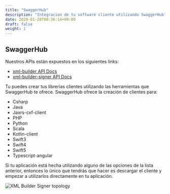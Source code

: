 ```yaml
---
title: "SwaggerHub"
description: "Integracion de tu software cliente utilizando SwaggerHub"
date: 2020-01-28T00:36:14+09:00
draft: false
weight: 1
---
```


## SwaggerHub

Nuestros APIs están expuestos en los siguientes links:

- [xml-builder API Docs](https://app.swaggerhub.com/apis/project-openubl/xml-builder)
- [xml-builder-signer API Docs](https://app.swaggerhub.com/apis/project-openubl/xml-builder-signer)

Tu puedes crear tus librerias clientes utilizando las herramientas que SwaggerHub te ofrece. SwaggerHub ofrece la creación de clientes para:

- Csharp
- Java
- Jaxrs-cxf-client
- PHP
- Python
- Scala
- Kotlin-client
- Swift3
- Swift4
- Swift5
- Typescript-angular

Si tu aplicación está hecha utilizando alguno de las opciones de la lista anterior, entonces lo único que tendrás que hacer es descargar el cliente y empezar a utilizarlos directamente en tu aplicación.

![XML Builder Signer topology](images/integracion_swagger.png)

